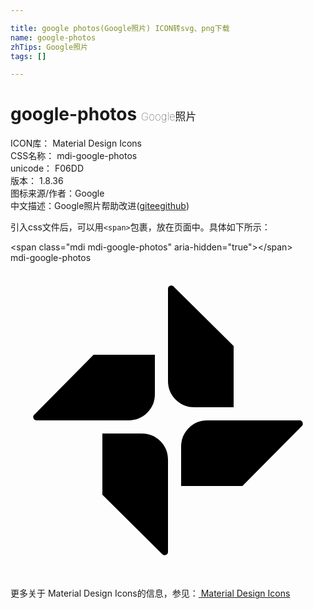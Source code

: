 ```yaml
---

title: google photos(Google照片) ICON转svg、png下载
name: google-photos
zhTips: Google照片
tags: []

---
```


# google-photos  <small style="font-size: 60%;font-weight: 100">Google照片</small>


<div class="detail-page">
<p>
<span>
ICON库：
<span class="badge-secondary badge">Material Design Icons</span> 
</span>
<br/>
<span>
CSS名称：
<span class="badge-secondary badge">mdi-google-photos</span> 
</span>
<br/>
<span>
unicode：
<span class="badge-secondary badge">F06DD</span> 
<copy-btn content='F06DD' btn-title=""></copy-btn>
<copy-btn :content='String.fromCodePoint(parseInt("F06DD", 16))' btn-title="复制U"></copy-btn>
</span>
<br/>
<span>
版本：
<span class="badge-secondary badge">1.8.36</span> 
</span>
<br/>
<span>图标来源/作者：<span class="badge-light badge">Google</span></span> 
<br/>
<span class="zh-detail">中文描述：<span class="badge-primary badge">Google照片</span><span class="help-link"><span>帮助改进</span>(<a href="https://gitee.com/liuwave/icon-helper/edit/master/json/material/google-photos.json" target="_blank" rel="noopener noreferrer">gitee</a><a href="https://github.com/liuwave/icon-helper/edit/master/json/material/google-photos.json" target="_blank" rel="noopener noreferrer">github</a></span>)</span><br/>
</p>
</div>
<div class="alert alert-dark">
  <i class="mdi mdi-google-photos mdi-48px"></i>
  <i class="mdi mdi-google-photos mdi-36px"></i>
  <i class="mdi mdi-google-photos mdi-24px"></i>
  <i class="mdi mdi-google-photos mdi-18px"></i>
</div>
<div>
  <p>引入css文件后，可以用<code>&lt;span&gt;</code>包裹，放在页面中。具体如下所示：    
  </p>
  <div class="alert alert-primary" style="font-size: 14px">
    &lt;span class="mdi mdi-google-photos" aria-hidden="true"&gt;&lt;/span&gt;
    <copy-btn content='<span class="mdi mdi-google-photos" aria-hidden="true"></span>'></copy-btn>
  </div>
  <div class="alert alert-secondary">
    <i class="mdi mdi-google-photos"
    style="font-size: 24px"
    aria-hidden="true"></i> mdi-google-photos
    <copy-btn content="mdi-google-photos" btn-title="复制图标名称"></copy-btn>
  </div>
</div>
<div id="svg" class="svg-wrap">
<svg xmlns="http://www.w3.org/2000/svg" viewBox="0 0 24 24"><path d="M10,13C10.55,13 11,13.18 11.41,13.57C11.8,13.96 12,14.44 12,15V22C12,22.17 11.91,22.27 11.72,22.27C11.66,22.27 11.58,22.22 11.5,22.13L7,17.67V13H10M12.5,1.88L17,6.33V11H14C13.45,11 13,10.82 12.59,10.43C12.2,10.04 12,9.56 12,9V2C12,1.83 12.09,1.73 12.28,1.73C12.34,1.73 12.42,1.78 12.5,1.88M22,12C22.17,12 22.27,12.09 22.27,12.28C22.27,12.34 22.22,12.42 22.13,12.5L17.67,17H13V14C13,13.45 13.18,13 13.57,12.59C13.96,12.2 14.44,12 15,12H22M6.33,7H11V10C11,10.55 10.82,11 10.43,11.41C10.04,11.8 9.56,12 9,12H2C1.83,12 1.73,11.91 1.73,11.72C1.73,11.66 1.78,11.58 1.88,11.5L6.33,7Z" /></svg>
</div>
<detail full-name='mdi-google-photos'></detail>
    
<div><p>更多关于 Material Design Icons的信息，参见：<a target="_blank" href="https://iconhelper.cn/material.html"> Material Design Icons</a>
</p></div>
